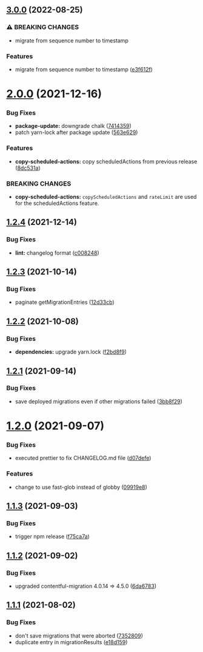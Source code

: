 ## [3.0.0](https://github.com/foobaragency/cf-migrations/compare/v2.0.0...v3.0.0) (2022-08-25)

### ⚠ BREAKING CHANGES

- migrate from sequence number to timestamp

### Features

- migrate from sequence number to timestamp ([e3f612f](https://github.com/foobaragency/cf-migrations/commit/e3f612f11bb37453e4962e2abb587b056d31848e))

# [2.0.0](https://github.com/foobaragency/cf-migrations/compare/v1.2.4...v2.0.0) (2021-12-16)

### Bug Fixes

- **package-update:** downgrade chalk ([7414359](https://github.com/foobaragency/cf-migrations/commit/741435908c5a431c5e2c7319564106eca338b98b))
- patch yarn-lock after package update ([563e629](https://github.com/foobaragency/cf-migrations/commit/563e629654c40af8fd68e5ea69bfe76bfaa5462d))

### Features

- **copy-scheduled-actions:** copy scheduledActions from previous release ([8dc531a](https://github.com/foobaragency/cf-migrations/commit/8dc531a3fcfb014b7ea237e6c94a6864100eb33d))

### BREAKING CHANGES

- **copy-scheduled-actions:** `copyScheduledActions` and `rateLimit` are used for the scheduledActions feature.

## [1.2.4](https://github.com/foobaragency/cf-migrations/compare/v1.2.3...v1.2.4) (2021-12-14)

### Bug Fixes

- **lint:** changelog format ([c008248](https://github.com/foobaragency/cf-migrations/commit/c0082482a3c55675be570ea1cfcdaf97782e45a6))

## [1.2.3](https://github.com/foobaragency/cf-migrations/compare/v1.2.2...v1.2.3) (2021-10-14)

### Bug Fixes

- paginate getMigrationEntries ([12d33cb](https://github.com/foobaragency/cf-migrations/commit/12d33cbcdb49cc33107a10bbf17a3c58ba20450a))

## [1.2.2](https://github.com/foobaragency/cf-migrations/compare/v1.2.1...v1.2.2) (2021-10-08)

### Bug Fixes

- **dependencies:** upgrade yarn.lock ([f2bd8f9](https://github.com/foobaragency/cf-migrations/commit/f2bd8f9ca27f4f694323a2559969479db206533b))

## [1.2.1](https://github.com/foobaragency/cf-migrations/compare/v1.2.0...v1.2.1) (2021-09-14)

### Bug Fixes

- save deployed migrations even if other migrations failed ([3bb8f29](https://github.com/foobaragency/cf-migrations/commit/3bb8f299574b9bb1f2e4700cc71c9a3ed8976d8d))

# [1.2.0](https://github.com/foobaragency/cf-migrations/compare/v1.1.3...v1.2.0) (2021-09-07)

### Bug Fixes

- executed prettier to fix CHANGELOG.md file ([d07defe](https://github.com/foobaragency/cf-migrations/commit/d07defe09b255efacc8e6f1e5a30153c3885a0a7))

### Features

- change to use fast-glob instead of globby ([09919e8](https://github.com/foobaragency/cf-migrations/commit/09919e85bc8461fc12ade0778acef931267a8013))

## [1.1.3](https://github.com/foobaragency/cf-migrations/compare/v1.1.2...v1.1.3) (2021-09-03)

### Bug Fixes

- trigger npm release ([f75ca7a](https://github.com/foobaragency/cf-migrations/commit/f75ca7a4db3c472b666a2971e02aad67460db3eb))

## [1.1.2](https://github.com/foobaragency/cf-migrations/compare/v1.1.1...v1.1.2) (2021-09-02)

### Bug Fixes

- upgraded contentful-migration 4.0.14 => 4.5.0 ([6da6783](https://github.com/foobaragency/cf-migrations/commit/6da6783f646ac554129d70842e05cf001e77c872))

## [1.1.1](https://github.com/foobaragency/cf-migrations/compare/v1.1.0...v1.1.1) (2021-08-02)

### Bug Fixes

- don't save migrations that were aborted ([7352809](https://github.com/foobaragency/cf-migrations/commit/73528099e7ae087fd6d0900c02202cb17a45bf97))
- duplicate entry in migrationResults ([e18d159](https://github.com/foobaragency/cf-migrations/commit/e18d1598b63f495e5a8d5f5e628515c6dcff77b4))
